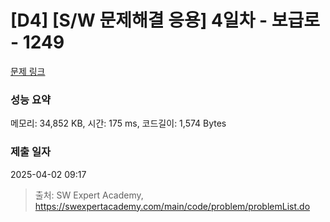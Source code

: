 # [D4] [S/W 문제해결 응용] 4일차 - 보급로 - 1249 

[문제 링크](https://swexpertacademy.com/main/code/problem/problemDetail.do?contestProbId=AV15QRX6APsCFAYD) 

### 성능 요약

메모리: 34,852 KB, 시간: 175 ms, 코드길이: 1,574 Bytes

### 제출 일자

2025-04-02 09:17



> 출처: SW Expert Academy, https://swexpertacademy.com/main/code/problem/problemList.do